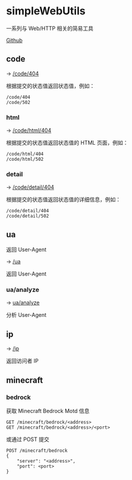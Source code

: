 # simpleWebUtils

一系列与 Web/HTTP 相关的简易工具

[Github](https://github.com/gggxbbb/simpleWebUtils)

## code

-> [/code/404](https://t.gxb.icu/code/404)

根据提交的状态值返回状态值，例如：
```
/code/404
/code/502
```

### html

-> [/code/html/404](https://t.gxb.icu/code/html/404)

根据提交的状态值返回状态值的 HTML 页面，例如：
```
/code/html/404
/code/html/502
```

### detail

-> [/code/detail/404](https://t.gxb.icu/code/detail/404)

根据提交的状态值返回状态值的详细信息，例如：
```
/code/detail/404
/code/detail/502
```

## ua

返回 User-Agent

-> [/ua](https://t.gxb.icu/ua)

返回 User-Agent

### ua/analyze

-> [ua/analyze](https://t.gxb.icu/ua/analyze)

分析 User-Agent

## ip

-> [/ip](https://t.gxb.icu/ip)

返回访问者 IP

## minecraft

### bedrock
获取 Minecraft Bedrock Motd 信息

```
GET /minecraft/bedrock/<address>
GET /minecraft/bedrock/<address>/<port>
```

或通过 POST 提交

```
POST /minecraft/bedrock
{
    "server": "<address>",
    "port": <port>
}
```
